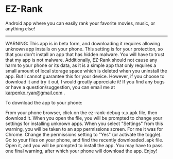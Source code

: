 # EZ-Rank
Android app where you can easily rank your favorite movies, music, or anything else!

-------------------------------------------------------------------------------------------------

WARNING: This app is in beta form, and downloading it requires allowing unknown app installs
on your phone. This setting is for your protection, so that you don't install an app that has
hidden malware. You will have to trust that my app is not malware. Additionally, EZ-Rank should
not cause any harm to your phone or its data, as it is a simple app that only requires
a small amount of local storage space which is deleted when you uninstall the app.
But I cannot guarantee this for your device. However, if you choose to download it and try it
out, I would greatly appreciate it! If you find any bugs or have a question/suggestion,
you can email me at karpenko.ryan@gmail.com .

To download the app to your phone:

From your phone browser, click on the ez-rank-debug-x.x.apk file, then download it.
When you open the file, you will be prompted to change your settings for installing unknown apps.
When you select "Settings" from this warning, you will be taken to an app permissions screen. For me it was for Chrome.
Change the permissions setting to "Yes" (or activate the toggle).
Go to your files on your phone, and find the recently downloaded .apk file.
Open it, and you will be prompted to install the app.
You may have to pass one final warning, after which your phone will download the app.
Enjoy!
